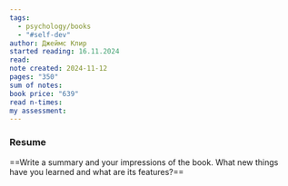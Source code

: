 ```yaml
---
tags:
  - psychology/books
  - "#self-dev"
author: Джеймс Клир
started reading: 16.11.2024
read: 
note created: 2024-11-12
pages: "350"
sum of notes: 
book price: "639"
read n-times: 
my assessment:
---
```

### Resume
==Write a summary and your impressions of the book. What new things have you learned and what are its features?==
